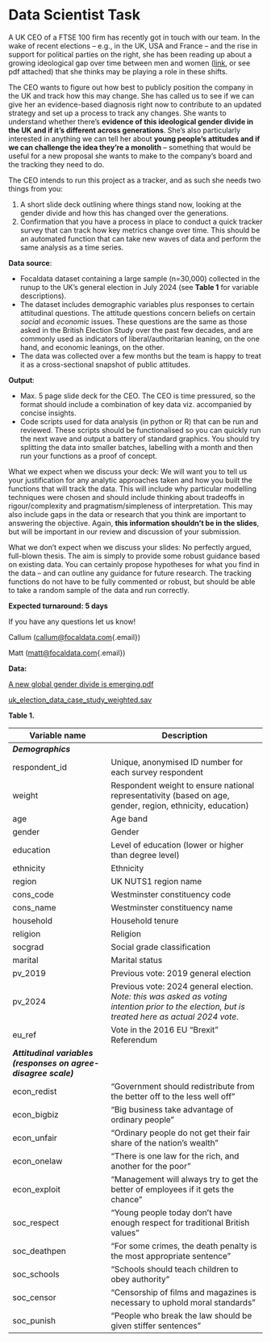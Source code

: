# Data Scientist Task

A UK CEO of a FTSE 100 firm has recently got in touch with our team. In the wake of recent elections – e.g., in the UK, USA and France – and the rise in support for political parties on the right, she has been reading up about a growing ideological gap over time between men and women ([link](https://www.ft.com/content/29fd9b5c-2f35-41bf-9d4c-994db4e12998), or see pdf attached) that she thinks may be playing a role in these shifts.

The CEO wants to figure out how best to publicly position the company in the UK and track how this may change. She has called us to see if we can give her an evidence-based diagnosis right now to contribute to an updated strategy and set up a process to track any changes. She wants to understand whether there’s **evidence of this ideological gender divide in the UK and if it’s different across generations**. She’s also particularly interested in anything we can tell her about **young people’s attitudes and if we can challenge the idea they’re a monolith** – something that would be useful for a new proposal she wants to make to the company’s board and the tracking they need to do.

The CEO intends to run this project as a tracker, and as such she needs two things from you:

1.  A short slide deck outlining where things stand now, looking at the gender divide and how this has changed over the generations.
2.  Confirmation that you have a process in place to conduct a quick tracker survey that can track how key metrics change over time. This should be an automated function that can take new waves of data and perform the same analysis as a time series.

**Data source**:

-   Focaldata dataset containing a large sample (n=30,000) collected in the runup to the UK’s general election in July 2024 (see **Table 1** for variable descriptions).
-   The dataset includes demographic variables plus responses to certain attitudinal questions. The attitude questions concern beliefs on certain *social* and *economic* issues. These questions are the same as those asked in the British Election Study over the past few decades, and are commonly used as indicators of liberal/authoritarian leaning, on the one hand, and economic leanings, on the other.
-   The data was collected over a few months but the team is happy to treat it as a cross-sectional snapshot of public attitudes.

**Output**:

-   Max. 5 page slide deck for the CEO. The CEO is time pressured, so the format should include a combination of key data viz. accompanied by concise insights.
-   Code scripts used for data analysis (in python or R) that can be run and reviewed. These scripts should be functionalised so you can quickly run the next wave and output a battery of standard graphics. You should try splitting the data into smaller batches, labelling with a month and then run your functions as a proof of concept.

What we expect when we discuss your deck: We will want you to tell us your justification for any analytic approaches taken and how you built the functions that will track the data. This will include why particular modelling techniques were chosen and should include thinking about tradeoffs in rigour/complexity and pragmatism/simpleness of interpretation. This may also include gaps in the data or research that you think are important to answering the objective. Again, **this information shouldn’t be in the slides**, but will be important in our review and discussion of your submission.

What we don’t expect when we discuss your slides: No perfectly argued, full-blown thesis. The aim is simply to provide some robust guidance based on existing data. You can certainly propose hypotheses for what you find in the data – and can outline any guidance for future research. The tracking functions do not have to be fully commented or robust, but should be able to take a random sample of the data and run correctly.

**Expected turnaround: 5 days**

If you have any questions let us know!

Callum ([callum\@focaldata.com](mailto:callum@focaldata.com){.email})

Matt ([matt\@focaldata.com](mailto:matt@focaldata.com){.email})

**Data:**

[A new global gender divide is emerging.pdf](A_new_global_gender_divide_is_emerging.pdf)

[uk_election_data_case_study_weighted.sav](uk_election_data_case_study_weighted.sav)

**Table 1.**

| **Variable name** | **Description** |
|----|----|
| ***Demographics*** |  |
| respondent_id | Unique, anonymised ID number for each survey respondent |
| weight | Respondent weight to ensure national representativity (based on age, gender, region, ethnicity, education) |
| age | Age band |
| gender | Gender |
| education | Level of education (lower or higher than degree level) |
| ethnicity | Ethnicity |
| region | UK NUTS1 region name |
| cons_code | Westminster constituency code |
| cons_name | Westminster constituency name |
| household | Household tenure |
| religion | Religion |
| socgrad | Social grade classification |
| marital | Marital status |
| pv_2019 | Previous vote: 2019 general election |
| pv_2024 | Previous vote: 2024 general election. *Note: this was asked as voting intention prior to the election, but is treated here as actual 2024 vote.* |
| eu_ref | Vote in the 2016 EU “Brexit” Referendum |
| ***Attitudinal variables (responses on agree-disagree scale)*** |  |
| econ_redist | “Government should redistribute from the better off to the less well off” |
| econ_bigbiz | “Big business take advantage of ordinary people” |
| econ_unfair | “Ordinary people do not get their fair share of the nation’s wealth” |
| econ_onelaw | “There is one law for the rich, and another for the poor” |
| econ_exploit | “Management will always try to get the better of employees if it gets the chance” |
| soc_respect | “Young people today don’t have enough respect for traditional British values” |
| soc_deathpen | “For some crimes, the death penalty is the most appropriate sentence” |
| soc_schools | “Schools should teach children to obey authority” |
| soc_censor | “Censorship of films and magazines is necessary to uphold moral standards” |
| soc_punish | “People who break the law should be given stiffer sentences” |
